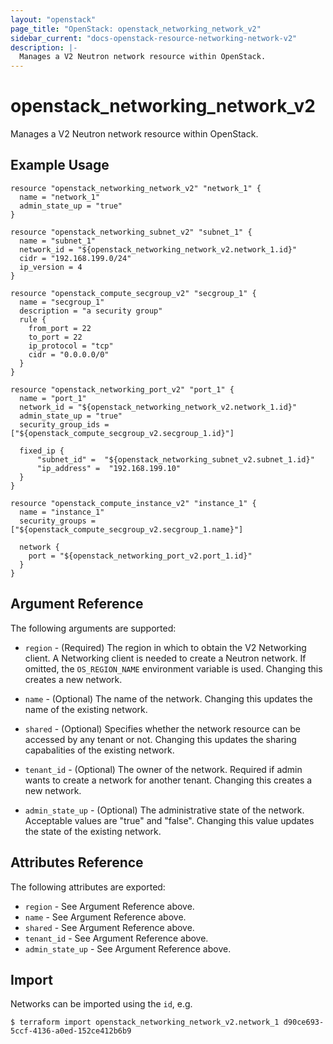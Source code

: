 ```yaml
---
layout: "openstack"
page_title: "OpenStack: openstack_networking_network_v2"
sidebar_current: "docs-openstack-resource-networking-network-v2"
description: |-
  Manages a V2 Neutron network resource within OpenStack.
---
```


# openstack\_networking\_network_v2

Manages a V2 Neutron network resource within OpenStack.

## Example Usage

```
resource "openstack_networking_network_v2" "network_1" {
  name = "network_1"
  admin_state_up = "true"
}

resource "openstack_networking_subnet_v2" "subnet_1" {
  name = "subnet_1"
  network_id = "${openstack_networking_network_v2.network_1.id}"
  cidr = "192.168.199.0/24"
  ip_version = 4
}

resource "openstack_compute_secgroup_v2" "secgroup_1" {
  name = "secgroup_1"
  description = "a security group"
  rule {
    from_port = 22
    to_port = 22
    ip_protocol = "tcp"
    cidr = "0.0.0.0/0"
  }
}

resource "openstack_networking_port_v2" "port_1" {
  name = "port_1"
  network_id = "${openstack_networking_network_v2.network_1.id}"
  admin_state_up = "true"
  security_group_ids = ["${openstack_compute_secgroup_v2.secgroup_1.id}"]

  fixed_ip {
      "subnet_id" =  "${openstack_networking_subnet_v2.subnet_1.id}"
      "ip_address" =  "192.168.199.10"
  }
}

resource "openstack_compute_instance_v2" "instance_1" {
  name = "instance_1"
  security_groups = ["${openstack_compute_secgroup_v2.secgroup_1.name}"]

  network {
    port = "${openstack_networking_port_v2.port_1.id}"
  }
}

```

## Argument Reference

The following arguments are supported:

* `region` - (Required) The region in which to obtain the V2 Networking client.
    A Networking client is needed to create a Neutron network. If omitted, the
    `OS_REGION_NAME` environment variable is used. Changing this creates a new
    network.

* `name` - (Optional) The name of the network. Changing this updates the name of
    the existing network.

* `shared` - (Optional)  Specifies whether the network resource can be accessed
    by any tenant or not. Changing this updates the sharing capabalities of the
    existing network.

* `tenant_id` - (Optional) The owner of the network. Required if admin wants to
    create a network for another tenant. Changing this creates a new network.

* `admin_state_up` - (Optional) The administrative state of the network.
    Acceptable values are "true" and "false". Changing this value updates the
    state of the existing network.

## Attributes Reference

The following attributes are exported:

* `region` - See Argument Reference above.
* `name` - See Argument Reference above.
* `shared` - See Argument Reference above.
* `tenant_id` - See Argument Reference above.
* `admin_state_up` - See Argument Reference above.

## Import

Networks can be imported using the `id`, e.g.

```
$ terraform import openstack_networking_network_v2.network_1 d90ce693-5ccf-4136-a0ed-152ce412b6b9
```
